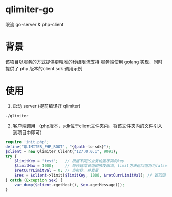 # qlimiter-go
限流 go-server &amp; php-client

# 背景
该项目以服务的方式提供更精准的秒级限流支持
服务端使用 golang 实现，同时提供了 php 版本的client sdk 调用示例

# 使用
1. 启动 server (提前编译好 qlimiter)
```shell
./qlimiter
```

2. 客户端调用 （php版本，sdk位于client文件夹内，将该文件夹内的文件引入到项目中即可）
```php
require 'init.php';
define("QLIMITER_PHP_ROOT", "{$path-to-sdk}");
$client = new Qlimiter_Client("127.0.0.1", 9091);
try {
    $limitKey = 'test';   // 根据不同的业务设置不同的key
    $limitMax = 1000;     // 每秒超过该值即触发限流，limit方法返回值将为false
    $retCurrLimitVal = 0; // 当前秒，并发量
    $res = $client->limit($limitKey, 1000, $retCurrLimitVal); // 返回值 true：未触发限流， false：触发限流
} catch (Exception $ex) {
    var_dump($client->getHost(), $ex->getMessage());
}
```
